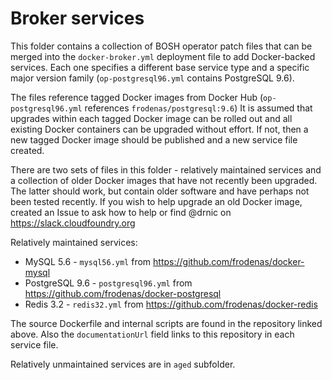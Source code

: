 # Broker services

This folder contains a collection of BOSH operator patch files that can be merged into the `docker-broker.yml` deployment file to add Docker-backed services. Each one specifies a different base service type and a specific major version family (`op-postgresql96.yml` contains PostgreSQL 9.6).

The files reference tagged Docker images from Docker Hub (`op-postgresql96.yml` references `frodenas/postgresql:9.6`) It is assumed that upgrades within each tagged Docker image can be rolled out and all existing Docker containers can be upgraded without effort. If not, then a new tagged Docker image should be published and a new service file created.

There are two sets of files in this folder - relatively maintained services and a collection of older Docker images that have not recently been upgraded. The latter should work, but contain older software and have perhaps not been tested recently. If you wish to help upgrade an old Docker image, created an Issue to ask how to help or find @drnic on https://slack.cloudfoundry.org

Relatively maintained services:

* MySQL 5.6 - `mysql56.yml` from https://github.com/frodenas/docker-mysql
* PostgreSQL 9.6 - `postgresql96.yml` from https://github.com/frodenas/docker-postgresql
* Redis 3.2 - `redis32.yml` from https://github.com/frodenas/docker-redis

The source Dockerfile and internal scripts are found in the repository linked above. Also the `documentationUrl` field links to this repository in each service file.

Relatively unmaintained services are in `aged` subfolder.
